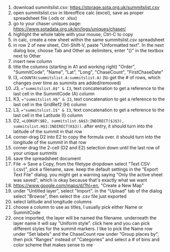 1. download summitslist.csv: https://storage.sota.org.uk/summitslist.csv
2. open summitslist.csv in libreoffice calc (excel), save as proper spreadsheet file (.ods or .xlsx)
3. go to your chaser uniques page: https://www.sotadata.org.uk/en/logs/uniques/chaser/
4. highlight the whole table with your mouse, Ctrl-C to copy
5. in calc, create a new sheet within the same summitslist.csv spreadsheet
6. in row 2 of new sheet, Ctrl-Shift-V, paste "Unformatted text". In the next dialog box, choose Tab and Other as delimiters, enter "()" in the textbox next to Other
7. insert new column
8. title the columns (starting in A1 and working right) "Order", "SummitCode", "Name", "Lat", "Long", "ChaseCount", "FirstChaseDate"
9. I3, `=COUNTA(summitslist.A:summitslist.A)` (to get the # of rows, which changes over time as summits are added/removed)
10. J3, `="summitslist.A$" & I3`, text concatenation to get a reference to the last cell in the SummitCode (A) column
11. K3, `="summitslist.H$" & I3`, text concatenation to get a reference to the last cell in the GridRef2 (H) column
12. L3, `="summitslist.I$" & I3`, text concatenation to get a reference to the last cell in the Latitude (I) column
13. D2, `=LOOKUP($B2, summitslist.$A$3:INDIRECT($J$3), summitslist.H$3:INDIRECT(K$3))`. after entry, it should turn into the latitude of the summit in that row
14. corner-drag D2 into E2 to copy the formula over. it should turn into the longitude of the summit in that row
15. corner drag the 2-cell (D2 and E2) selection down until the last row of your unique summits
16. save the spreadsheet document
17. File -> Save a Copy, from the filetype dropdown select "Text CSV (.csv)", pick a filename, save. keep the default settings in the "Export Text File" dialog. you might get a warning saying "Only the active sheet was saved", which is okay because that's exactly what we want
18. https://www.google.com/maps/d/?hl=en, "Create a New Map"
19. under "Untitled layer", select "Import". in the "Upload" tab of the dialog select "Browse", then select the .csv file just exported
20. select latitude and longitude columns
21. choose a column to use as titles, I usually pick either Name or SummitCode
22. once imported, the layer will be named the filename. underneath the layer name it will say "Uniform style". click here and you can pick different styles for the summit markers. I like to pick the Name row under "Set labels" and the ChaseCount row under "Group places by", then pick "Ranges" instead of "Categories" and select a # of bins and color scheme that makes sense to me
